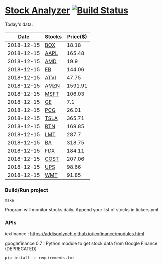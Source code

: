 # [Stock Analyzer](https://ogoyal.github.io/StockAnalyzer/) [![Build Status](https://travis-ci.org/ogoyal/StockAnalyzer.svg?branch=master)](https://travis-ci.org/ogoyal/StockAnalyzer)

Today's data:

| Date| Stocks| Price($) | 
| --- | --- | ---  | 
| 2018-12-15| [BOX](https://plot.ly/~ogoyal/14)| 18.18 | 
| 2018-12-15| [AAPL](https://plot.ly/~ogoyal/8)| 165.48 | 
| 2018-12-15| [AMD](https://plot.ly/~ogoyal/6)| 19.9 | 
| 2018-12-15| [FB](https://plot.ly/~ogoyal/4)| 144.06 | 
| 2018-12-15| [ATVI](https://plot.ly/~ogoyal/10)| 47.75 | 
| 2018-12-15| [AMZN](https://plot.ly/~ogoyal/12)| 1591.91 | 
| 2018-12-15| [MSFT](https://plot.ly/~ogoyal/2)| 106.03 | 
| 2018-12-15| [GE](https://plot.ly/~ogoyal/20)| 7.1 | 
| 2018-12-15| [PCG](https://plot.ly/~ogoyal/16)| 26.01 | 
| 2018-12-15| [TSLA](https://plot.ly/~ogoyal/18)| 365.71 | 
| 2018-12-15| [RTN](https://plot.ly/~ogoyal/26)| 169.85 | 
| 2018-12-15| [LMT](https://plot.ly/~ogoyal/24)| 287.7 | 
| 2018-12-15| [BA](https://plot.ly/~ogoyal/22)| 318.75 | 
| 2018-12-15| [FDX](https://plot.ly/~ogoyal/32)| 184.11 | 
| 2018-12-15| [COST](https://plot.ly/~ogoyal/28)| 207.06 | 
| 2018-12-15| [UPS](https://plot.ly/~ogoyal/34)| 98.66 | 
| 2018-12-15| [WMT](https://plot.ly/~ogoyal/30)| 91.85 | 

### Build/Run project

```
make
```

Program will monitor stocks daily. Append your list of stocks in tickers.yml

### APIs
iexfinance : https://addisonlynch.github.io/iexfinance/modules.html

googlefinance 0.7 : Python module to get stock data from Google Finance (DEPRECATED)

```
pip install -r requirements.txt
```
